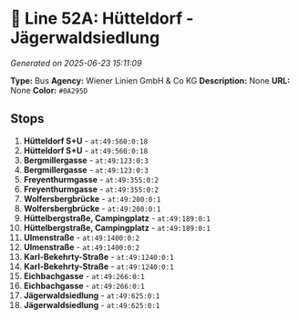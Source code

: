 # 🚌 Line 52A: Hütteldorf - Jägerwaldsiedlung

*Generated on 2025-06-23 15:11:09*

**Type:** Bus
**Agency:** Wiener Linien GmbH & Co KG
**Description:** None
**URL:** None
**Color:** `#0A295D`

## Stops

1. **Hütteldorf S+U** - `at:49:560:0:18`
2. **Hütteldorf S+U** - `at:49:560:0:18`
3. **Bergmillergasse** - `at:49:123:0:3`
4. **Bergmillergasse** - `at:49:123:0:3`
5. **Freyenthurmgasse** - `at:49:355:0:2`
6. **Freyenthurmgasse** - `at:49:355:0:2`
7. **Wolfersbergbrücke** - `at:49:200:0:1`
8. **Wolfersbergbrücke** - `at:49:200:0:1`
9. **Hüttelbergstraße, Campingplatz** - `at:49:189:0:1`
10. **Hüttelbergstraße, Campingplatz** - `at:49:189:0:1`
11. **Ulmenstraße** - `at:49:1400:0:2`
12. **Ulmenstraße** - `at:49:1400:0:2`
13. **Karl-Bekehrty-Straße** - `at:49:1240:0:1`
14. **Karl-Bekehrty-Straße** - `at:49:1240:0:1`
15. **Eichbachgasse** - `at:49:266:0:1`
16. **Eichbachgasse** - `at:49:266:0:1`
17. **Jägerwaldsiedlung** - `at:49:625:0:1`
18. **Jägerwaldsiedlung** - `at:49:625:0:1`